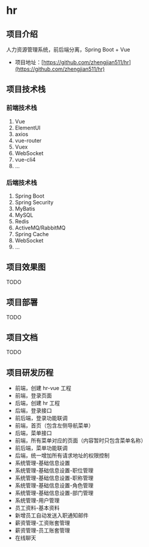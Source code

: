 # hr

## 项目介绍

人力资源管理系统，前后端分离，Spring Boot + Vue

- 项目地址：[https://github.com/zhengjian511/hr](https://github.com/zhengjian511/hr)

## 项目技术栈

### 前端技术栈

1. Vue
2. ElementUI
3. axios
4. vue-router
5. Vuex
6. WebSocket
7. vue-cli4
8. ...

### 后端技术栈

1. Spring Boot
2. Spring Security
3. MyBatis
4. MySQL
5. Redis
6. ActiveMQ/RabbitMQ
7. Spring Cache
8. WebSocket
9. ...

## 项目效果图

TODO

## 项目部署

TODO

## 项目文档

TODO

## 项目研发历程

- 前端，创建 hr-vue 工程
- 前端，登录页面
- 后端，创建 hr 工程
- 后端，登录接口
- 前后端，登录功能联调
- 前端，首页（包含左侧导航菜单）
- 后端，菜单接口
- 前端，所有菜单对应的页面（内容暂时只包含菜单名称）
- 前后端，菜单功能联调
- 后端，统一增加所有请求地址的权限控制
- 系统管理-基础信息设置
- 系统管理-基础信息设置-职位管理
- 系统管理-基础信息设置-职称管理
- 系统管理-基础信息设置-角色管理
- 系统管理-基础信息设置-部门管理
- 系统管理-用户管理
- 员工资料-基本资料
- 新增员工自动发送入职通知邮件
- 薪资管理-工资账套管理
- 薪资管理-员工账套管理
- 在线聊天